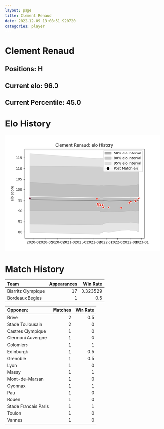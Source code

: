 ```yaml
---  
layout: page  
title: Clement Renaud  
date: 2022-12-09 13:08:51.920720  
categories: player  
---
```

# Clement Renaud

## Positions: H

## Current elo: 96.0

## Current Percentile: 45.0

# Elo History


![elo history](history_ClementRenaud.png)
# Match History


| Team               |   Appearances |   Win Rate |
|:-------------------|--------------:|-----------:|
| Biarritz Olympique |            17 |   0.323529 |
| Bordeaux Begles    |             1 |   0.5      |

| Opponent             |   Matches |   Win Rate |
|:---------------------|----------:|-----------:|
| Brive                |         2 |        0.5 |
| Stade Toulousain     |         2 |        0   |
| Castres Olympique    |         1 |        0   |
| Clermont Auvergne    |         1 |        0   |
| Colomiers            |         1 |        1   |
| Edinburgh            |         1 |        0.5 |
| Grenoble             |         1 |        0.5 |
| Lyon                 |         1 |        0   |
| Massy                |         1 |        1   |
| Mont-de-Marsan       |         1 |        0   |
| Oyonnax              |         1 |        1   |
| Pau                  |         1 |        0   |
| Rouen                |         1 |        0   |
| Stade Francais Paris |         1 |        1   |
| Toulon               |         1 |        0   |
| Vannes               |         1 |        0   |